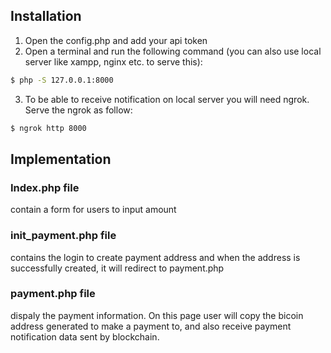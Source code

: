 
## Installation

1. Open the config.php and add your api token
2. Open a terminal and run the following command (you can also use local server like xampp, nginx etc. to serve this): 

```sh
$ php -S 127.0.0.1:8000
```
3. To be able to receive notification on local server you will need ngrok. Serve the ngrok as follow:

```sh
$ ngrok http 8000
```

## Implementation

### Index.php file

contain a form for users to input amount

### init_payment.php file

contains the login to create payment address and when the address is successfully created, it will redirect to payment.php

### payment.php file

dispaly the payment information. On this page user will copy the bicoin address generated to make a payment to, and also receive payment notification data sent by blockchain.




